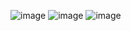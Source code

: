 ![image](https://github.com/vandelij/auroraRadio/assets/114441763/b7039bbe-df28-427a-a1d9-ec798e2d3675)
![image](https://github.com/vandelij/auroraRadio/assets/114441763/14e91c7b-af5e-4f4e-b0fb-9942673fa73c)
![image](https://github.com/vandelij/auroraRadio/assets/114441763/a656589c-fe32-4ae3-adb8-0499f5a0cd22)

